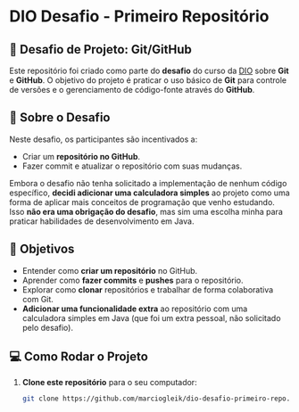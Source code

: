 # DIO Desafio - Primeiro Repositório

## 🎯 Desafio de Projeto: Git/GitHub

Este repositório foi criado como parte do **desafio** do curso da [DIO](https://web.dio.me/lab/criando-seu-primeiro-repositorio-no-github-para-compartilhar-seu-progresso/learning/e714fb1c-4990-4c47-99a5-d97703e40b4d?back=/track/banco-pan-java-developer) sobre **Git** e **GitHub**. O objetivo do projeto é praticar o uso básico de **Git** para controle de versões e o gerenciamento de código-fonte através do **GitHub**.

## 📝 Sobre o Desafio

Neste desafio, os participantes são incentivados a:
- Criar um **repositório no GitHub**.
- Fazer commit e atualizar o repositório com suas mudanças.

Embora o desafio não tenha solicitado a implementação de nenhum código específico, **decidi adicionar uma calculadora simples** ao projeto como uma forma de aplicar mais conceitos de programação que venho estudando. Isso **não era uma obrigação do desafio**, mas sim uma escolha minha para praticar habilidades de desenvolvimento em Java.

## 🚀 Objetivos

- Entender como **criar um repositório** no GitHub.
- Aprender como **fazer commits** e **pushes** para o repositório.
- Explorar como **clonar** repositórios e trabalhar de forma colaborativa com Git.
- **Adicionar uma funcionalidade extra** ao repositório com uma calculadora simples em Java (que foi um extra pessoal, não solicitado pelo desafio).

## 💻 Como Rodar o Projeto

1. **Clone este repositório** para o seu computador:
   ```bash
   git clone https://github.com/marciogleik/dio-desafio-primeiro-repo.git
